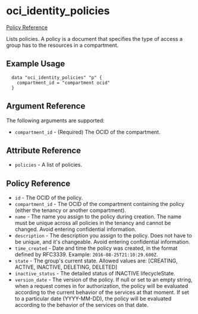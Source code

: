 # oci\_identity\_policies

[Policy Reference][1418777c]

  [1418777c]: https://docs.us-phoenix-1.oraclecloud.com/api/#/en/identity/20160918/Policy/ "PolicyReference"

Lists policies. A policy is a document that specifies the type of access a group has to the resources in a compartment.

## Example Usage

```
  data "oci_identity_policies" "p" {
    compartment_id = "compartment ocid"
  }
```

## Argument Reference

The following arguments are supported:

* `compartment_id` - (Required) The OCID of the compartment.

## Attribute Reference
* `policies` - A list of policies.

## Policy Reference
* `id` - The OCID of the policy.
* `compartment_id` - The OCID of the compartment containing the policy (either the tenancy or another compartment).
* `name` - The name you assign to the policy during creation. The name must be unique across all policies in the tenancy and cannot be changed. Avoid entering confidential information.
* `description` - The description you assign to the policy. Does not have to be unique, and it's changeable. Avoid entering confidential information.
* `time_created` - Date and time the policy was created, in the format defined by RFC3339.  Example: `2016-08-25T21:10:29.600Z`.
* `state` - The group's current state. Allowed values are: [CREATING, ACTIVE, INACTIVE, DELETING, DELETED]
* `inactive_status` - The detailed status of INACTIVE lifecycleState.
* `version_date` - The version of the policy. If null or set to an empty string, when a request comes in for authorization, the policy will be evaluated according to the current behavior of the services at that moment. If set to a particular date (YYYY-MM-DD), the policy will be evaluated according to the behavior of the services on that date.
